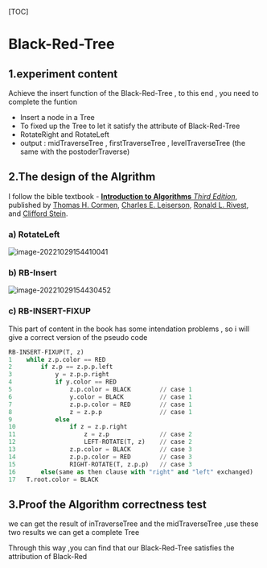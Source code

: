 [TOC]

# Black-Red-Tree

## 1.experiment content

Achieve the insert function of the  Black-Red-Tree , to this end , you need to complete the funtion 

- Insert a node in a Tree
- To fixed up the Tree to let it satisfy the attribute of Black-Red-Tree
- RotateRight and RotateLeft
- output : midTraverseTree , firstTraverseTree , levelTraverseTree (the same with the postoderTraverse)

## 2.The design of the Algrithm

I follow  the bible textbook - [**Introduction to Algorithms** *Third Edition*](https://mitpress.mit.edu/books/introduction-algorithms-third-edition), published by [Thomas H. Cormen](https://mitpress.mit.edu/contributors/thomas-h-cormen), [Charles E. Leiserson](https://mitpress.mit.edu/contributors/charles-e-leiserson), [Ronald L. Rivest](https://mitpress.mit.edu/contributors/ronald-l-rivest), and [Clifford Stein](https://mitpress.mit.edu/contributors/clifford-stein).

### a)  RotateLeft

![image-20221029154410041](C:\Users\王昌盛\AppData\Roaming\Typora\typora-user-images\image-20221029154410041.png)

### b)  RB-Insert

![image-20221029154430452](C:\Users\王昌盛\AppData\Roaming\Typora\typora-user-images\image-20221029154430452.png)

### c)  RB-INSERT-FIXUP

This part of content in the book has some intendation problems , so i will give a correct version of the pseudo code

```python
RB-INSERT-FIXUP(T, z)
1    while z.p.color == RED
2        if z.p == z.p.p.left
3            y = z.p.p.right
4            if y.color == RED
5                z.p.color = BLACK        // case 1
6                y.color = BLACK          // case 1
7                z.p.p.color = RED        // case 1
8                z = z.p.p                // case 1
9            else 
10               if z = z.p.right
11                   z = z.p              // case 2
12                   LEFT-ROTATE(T, z)    // case 2
13               z.p.color = BLACK        // case 3
14               z.p.p.color = RED        // case 3
15               RIGHT-ROTATE(T, z.p.p)   // case 3
16       else(same as then clause with "right" and "left" exchanged)
17   T.root.color = BLACK
```

## 3.Proof the Algorithm correctness test

we can get the result of  inTraverseTree and the midTraverseTree ,use these two results we can get a complete Tree

Through this way ,you can find that our Black-Red-Tree satisfies the attribution of Black-Red



